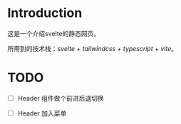 # Introduction

这是一个介绍svelte的静态网页。

所用到的技术栈：_svelte_ + _tailwindcss_ + _typescript_ + _vite_。

# TODO

- [ ] Header 组件做个前进后退切换
- [ ] Header 加入菜单


